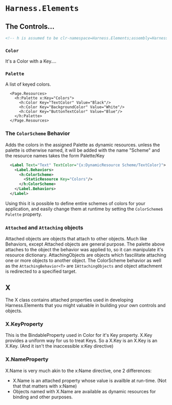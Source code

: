 # `Harness.Elements`
## The Controls...
```xml
<!-- h is assumed to be clr-namespace=Harness.Elements;assembly=Harness.Elements-->
```
### `Color`
It's a Color with a Key....

### `Palette`
A list of keyed colors.
```xaml
  <Page.Resources>
    <h:Palette x:Key="Colors">
      <h:Color Key="TextColor" Value="Black"/>
      <h:Color Key="BackgroundColor" Value="White"/>
      <h:Color Key="ButtonTextColor" Value="Blue"/>
    </h:Palette>
  </Page.Resources>
```

### The `ColorScheme` Behavior
Adds the colors in the assigned Palette as dynamic resources. unless the palette is otherwise named, it will be added with the name "Scheme" and the resource names takes the form Palette/Key

```xml
  <Label Text="Text" TextColor="{x:DynamicResource Scheme/TextColor}">
    <Label.Behaviors>
      <h:ColorScheme>
        <StaticResource Key="Colors"/>
      </h:ColorScheme>
    </Label.Behaviors>
  </Label>
```
Using this it is possible to define entire schemes of colors for your application, and easily change them at runtime by setting the `ColorScheme`s `Palette` property.

### `Attached` and `Attaching` objects
Attached objects are objects that attach to other objects. Much like Behaviors, except Attached objects are general purpose. The palette above attaches to the object the behavior was applied to, so it can manipulate it's resource dictionary.
AttachingObjects are objects which fascilitate attaching one or more objects to another object. The ColorScheme behavior as well as the `AttachingBehavior<T>` are `IAttachingObjects` and object attachment is redirected to a specified target.  

## X
The X class contains attached properties used in developing Harness.Elements that you might valuable in building your own controls and objects. 

### X.KeyProperty
This is the BindableProperty used in Color for it's Key property. X.Key provides a uniform way for us to treat Keys. So a X.Key is an X.Key is an X.Key. (And it isn't the inaccessible x:Key directive)

### X.NameProperty
X.Name is very much akin to the x:Name directive, one 2 differences:
- X.Name is an attached property whose value is availble at run-time. (Not that that matters with x:Name)
- Objects named with X.Name are available as dynamic resources for binding and other purposes.

